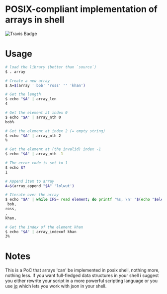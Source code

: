 # POSIX-compliant implementation of arrays in shell
![Travis Badge]( https://travis-ci.org/makefu/array.svg )

# Usage

```bash
# load the library (better than `source`)
$ . array

# Create a new array
$ A=$(array ' bob' 'ross' '' 'khan')

# Get the length
$ echo "$A" | array_len
4

# Get the element at index 0
$ echo "$A" | array_nth 0
bob%

# Get the element at index 2 (= empty string)
$ echo "$A" | array_nth 2
%

# Get the element at (the invalid) index -1
$ echo "$A" | array_nth -1

# The error code is set to 1
$ echo $?
1

# Append item to array
A=$(array_append "$A" 'lolwut')

# Iterate over the array
$ echo "$A" | while IFS= read element; do printf '%s, \n' "$(echo "$element" | array_element_decode)"; done
 bob,
ross,
,
khan,

# Get the index of the element khan
$ echo "$A" | array_indexof khan
3%
```

# Notes

This is a PoC that arrays 'can' be implemented in posix shell, nothing more, nothing less.
If you want full-fledged data structures in your shell i suggest you either rewrite your script in a more powerful scripting language or you use [jq](http://stedolan.github.io/jq/) which lets you work with json in your shell.
